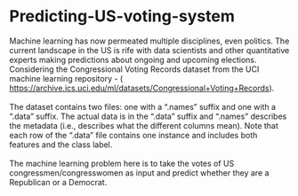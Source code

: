 # Predicting-US-voting-system
Machine learning has now permeated multiple disciplines, even politics. The current landscape in the US is rife with data scientists and other quantitative experts making predictions about ongoing and upcoming elections. Considering the Congressional Voting Records dataset from the UCI machine learning repository - (​https://archive.ics.uci.edu/ml/datasets/Congressional+Voting+Records​).
\
\
The dataset contains two files: one with a “.names” suffix and one with a “.data” suffix. The actual data is in the “.data” suffix and “.names” describes the metadata (i.e., describes what the different columns mean). Note that each row of the “.data” file contains one instance and includes both features and the class label.
\
\
The machine learning problem here is to take the votes of US congressmen/congresswomen as input and predict whether they are a Republican or a Democrat.
